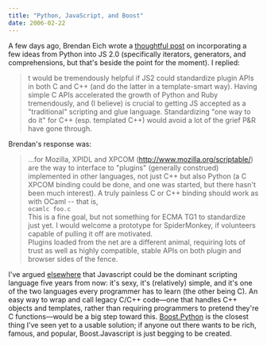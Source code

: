 ```yaml
---
title: "Python, JavaScript, and Boost"
date: 2006-02-22
---
```

<p>A few days ago, Brendan Eich wrote a <a href="http://weblogs.mozillazine.org/roadmap/archives/2006/02/js_and_python_news.html">thoughtful
post</a> on incorporating a few ideas from Python into JS 2.0
(specifically iterators, generators, and comprehensions, but that's
beside the point for the moment).  I replied:</p>

<blockquote>
t would be tremendously helpful if JS2 could standardize plugin APIs
in both C and C++ (and do the latter in a template-smart way). Having
simple C APIs accelerated the growth of Python and Ruby tremendously,
and (I believe) is crucial to getting JS accepted as a "traditional"
scripting and glue language. Standardizing "one way to do it" for C++
(esp. templated C++) would avoid a lot of the grief P&amp;R have gone
through.
</blockquote>

<p>Brendan's response was:</p>

<blockquote>
…for Mozilla, XPIDL and XPCOM (<a href="http://www.mozilla.org/scriptable/">http://www.mozilla.org/scriptable/</a>)
are the way to interface to "plugins" (generally construed)
implemented in other languages, not just C++ but also Python (a C
XPCOM binding could be done, and one was started, but there hasn't
been much interest). A truly painless C or C++ binding should work as
with OCaml -- that is,
<br />
<code>ocamlc foo.c</code>
<br />
This is a fine goal, but not something for ECMA TG1 to standardize
just yet. I would welcome a prototype for SpiderMonkey, if volunteers
capable of pulling it off are motivated.
<br />
Plugins loaded from the net are a different animal, requiring lots of
trust as well as highly compatible, stable APIs on both plugin and
browser sides of the fence.
</blockquote>

<p>I've argued <a href="http://www.ddj.com/documents/s=9776/ddj1126538834462/">elsewhere</a>
that Javascript could be the dominant scripting language five years
from now: it's sexy, it's (relatively) simple, and it's one of the two
languages every programmer has to learn (the other being C).  An easy
way to wrap and call legacy C/C++ code—one that handles C++ objects
and templates, rather than requiring programmers to pretend they're
C functions—would be a big step toward this.  <a href="http://www.boost.org/libs/python/doc/index.html">Boost.Python</a>
is the closest thing I've seen yet to a usable solution; if anyone out
there wants to be rich, famous, and popular, Boost.Javascript is just
begging to be created.</p>
